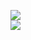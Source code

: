 [![](https://img.shields.io/badge/Made%20With-Github%20Spray-lightgrey.svg?style=for-the-badge&logo=github)](https://github.com/Annihil/github-spray#2873)  
[![](https://i.imgur.com/2DrTn0Z.gif)](https://github.com/Annihil/github-spray)